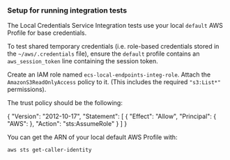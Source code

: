 ### Setup for running integration tests

The Local Credentials Service Integration tests use your local `default` AWS Profile for base credentials.

To test shared temporary credentials (i.e. role-based credentials stored in the
`~/aws/.credentials` file), ensure the `default` profile contains an
`aws_session_token` line containing the session token.

Create an IAM role named `ecs-local-endpoints-integ-role`.
Attach the `AmazonS3ReadOnlyAccess` policy to it. (This includes the required `"s3:List*"` permissions).

The trust policy should be the following:

{
  "Version": "2012-10-17",
  "Statement": [
    {
      "Effect": "Allow",
      "Principal": {
        "AWS": <ARN of local IAM user signified by default AWS Profile>
      },
      "Action": "sts:AssumeRole"
    }
  ]
}

You can get the ARN of your local default AWS Profile with:
```
aws sts get-caller-identity
```
